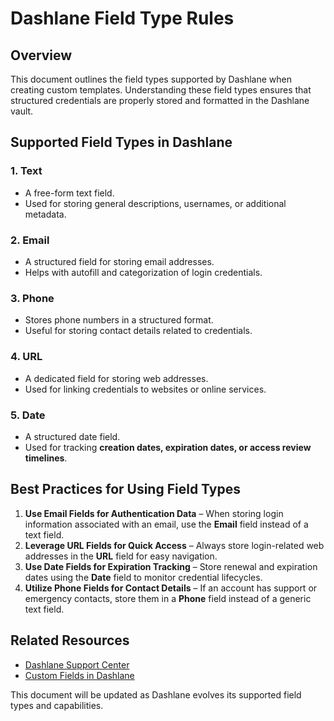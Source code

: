 # Dashlane Field Type Rules

## Overview

This document outlines the field types supported by Dashlane when creating custom templates. Understanding these field types ensures that structured credentials are properly stored and formatted in the Dashlane vault.

## Supported Field Types in Dashlane

### 1. **Text**

- A free-form text field.
- Used for storing general descriptions, usernames, or additional metadata.

### 2. **Email**

- A structured field for storing email addresses.
- Helps with autofill and categorization of login credentials.

### 3. **Phone**

- Stores phone numbers in a structured format.
- Useful for storing contact details related to credentials.

### 4. **URL**

- A dedicated field for storing web addresses.
- Used for linking credentials to websites or online services.

### 5. **Date**

- A structured date field.
- Used for tracking **creation dates, expiration dates, or access review timelines**.

## Best Practices for Using Field Types

1. **Use Email Fields for Authentication Data** – When storing login information associated with an email, use the **Email** field instead of a text field.
2. **Leverage URL Fields for Quick Access** – Always store login-related web addresses in the **URL** field for easy navigation.
3. **Use Date Fields for Expiration Tracking** – Store renewal and expiration dates using the **Date** field to monitor credential lifecycles.
4. **Utilize Phone Fields for Contact Details** – If an account has support or emergency contacts, store them in a **Phone** field instead of a generic text field.

## Related Resources

- [Dashlane Support Center](https://support.dashlane.com/)
- [Custom Fields in Dashlane](https://support.dashlane.com/hc/en-us/articles/202625042-How-to-use-custom-fields-in-Dashlane)

This document will be updated as Dashlane evolves its supported field types and capabilities.
